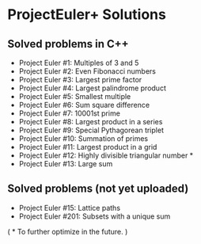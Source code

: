 # ProjectEuler+ Solutions

## Solved problems in C++
- Project Euler #1: Multiples of 3 and 5
- Project Euler #2: Even Fibonacci numbers
- Project Euler #3: Largest prime factor
- Project Euler #4: Largest palindrome product
- Project Euler #5: Smallest multiple
- Project Euler #6: Sum square difference
- Project Euler #7: 10001st prime
- Project Euler #8: Largest product in a series
- Project Euler #9: Special Pythagorean triplet
- Project Euler #10: Summation of primes
- Project Euler #11: Largest product in a grid
- Project Euler #12: Highly divisible triangular number *
- Project Euler #13: Large sum

## Solved problems (not yet uploaded)
- Project Euler #15: Lattice paths
- Project Euler #201: Subsets with a unique sum

( * To further optimize in the future. )